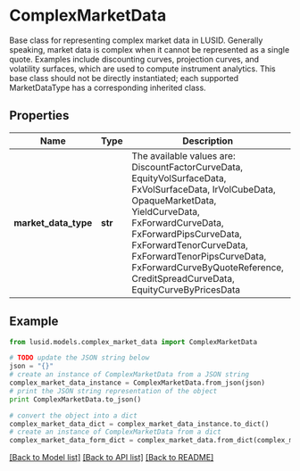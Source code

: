 # ComplexMarketData

Base class for representing complex market data in LUSID.  Generally speaking, market data is complex when it cannot be represented as a single quote.  Examples include discounting curves, projection curves, and volatility surfaces, which are used to compute instrument analytics.  This base class should not be directly instantiated; each supported MarketDataType has a corresponding inherited class.

## Properties
Name | Type | Description | Notes
------------ | ------------- | ------------- | -------------
**market_data_type** | **str** | The available values are: DiscountFactorCurveData, EquityVolSurfaceData, FxVolSurfaceData, IrVolCubeData, OpaqueMarketData, YieldCurveData, FxForwardCurveData, FxForwardPipsCurveData, FxForwardTenorCurveData, FxForwardTenorPipsCurveData, FxForwardCurveByQuoteReference, CreditSpreadCurveData, EquityCurveByPricesData | 

## Example

```python
from lusid.models.complex_market_data import ComplexMarketData

# TODO update the JSON string below
json = "{}"
# create an instance of ComplexMarketData from a JSON string
complex_market_data_instance = ComplexMarketData.from_json(json)
# print the JSON string representation of the object
print ComplexMarketData.to_json()

# convert the object into a dict
complex_market_data_dict = complex_market_data_instance.to_dict()
# create an instance of ComplexMarketData from a dict
complex_market_data_form_dict = complex_market_data.from_dict(complex_market_data_dict)
```
[[Back to Model list]](../README.md#documentation-for-models) [[Back to API list]](../README.md#documentation-for-api-endpoints) [[Back to README]](../README.md)


